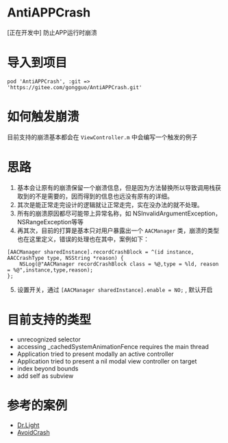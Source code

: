 # AntiAPPCrash

[正在开发中] 防止APP运行时崩溃

# 导入到项目

`pod 'AntiAPPCrash', :git => 'https://gitee.com/gongguo/AntiAPPCrash.git'`

# 如何触发崩溃

目前支持的崩溃基本都会在 `ViewController.m` 中会编写一个触发的例子

# 思路

1. 基本会让原有的崩溃保留一个崩溃信息，但是因为方法替换所以导致调用栈获取到的不是需要的，因而得到的信息也远没有原有的详细。
2. 其次是能正常走完设计的逻辑就让正常走完，实在没办法的就不处理。
3. 所有的崩溃原因都尽可能带上异常名称，如 NSInvalidArgumentException，NSRangeException等等
4. 再其次，目前的打算是基本只对用户暴露出一个 `AACManager` 类，崩溃的类型也在这里定义，错误的处理也在其中，案例如下：

```objc
[AACManager sharedInstance].recordCrashBlock = ^(id instance, AACCrashType type, NSString *reason) {
    NSLog(@"AACManager recordCrashBlock class = %@,type = %ld, reason = %@",instance,type,reason);
};
```

5. 设置开关，通过  `[AACManager sharedInstance].enable = NO;` , 默认开启

# 目前支持的类型

- unrecognized selector
- accessing _cachedSystemAnimationFence requires the main thread
- Application tried to present modally an active controller
- Application tried to present a nil modal view controller on target
- index beyond bounds
- add self as subview

# 参考的案例

- [Dr.Light](https://github.com/zanyfly/Dr.Light)
- [AvoidCrash](https://github.com/chenfanfang/AvoidCrash)
